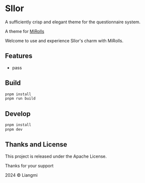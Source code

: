 # Sllor

A sufficiently crisp and elegant theme for the questionnaire system.

A theme for [MiRolls](https://github.com/MiRolls)

Welcome to use and experience Sllor's charm with MiRolls.

## Features

- pass

## Build

```bash
pnpm install
pnpm run build
```

## Develop

```bash
pnpm install
pnpm dev
```

## Thanks and License

This project is released under the Apache License.

Thanks for your support

2024 © Liangmi
